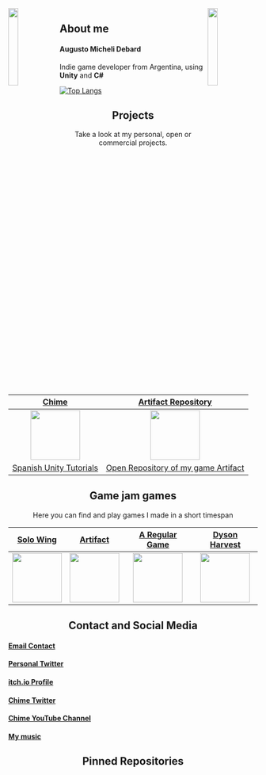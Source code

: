 <img align='left' src='leftImage' width='20%'>  
<img align='right' src='rightImage' width='20%'>

## About me

#### Augusto Micheli Debard
Indie game developer from Argentina, using **Unity** and **C#**

[![Top Langs](https://github-readme-stats.vercel.app/api/top-langs/?username=svartskogen&layout=compact)](https://github.com/anuraghazra/github-readme-stats)

<h2 align="center">Projects</h2>
<p align="center">Take a look at my personal, open or commercial projects.</p>

| <a href="link" target="_blank">**Chime**</a> | <a href="link2" target="_blank">**Artifact Repository**</a> |
| :---: | :---: | 
| <img align='center' src='chimePath' height='100px'> | <img align='center' src='ArtifactImgPath' height='100px'> |
| <a href="link" target="_blank">Spanish Unity Tutorials</a> | <a href="link2" target="_blank">Open Repository of my game Artifact</a> |


<h2 align="center">Game jam games</h2>
<p align="center">Here you can find and play games I made in a short timespan</p>

| <a href="link" target="_blank">**Solo Wing**</a> | <a href="link2" target="_blank">**Artifact**</a> | <a href="link3" target="_blank">**A Regular Game**</a> | <a href="link3" target="_blank">**Dyson Harvest**</a> |
| :---: | :---: | :---: | :---: |
| <img align='center' src='solowingImgPath' height='100px'> | <img align='center' src='ArtifactImgPath' height='100px'> | <img align='center' src='ARegularGamePath' height='100px'>  | <img align='center' src='DysonHarvestImgPath' height='100px'> |

<h2 align="center">Contact and Social Media</h2>

#### [Email Contact](mailto:amichelidebard@gmail.com)

#### [Personal Twitter](https://twitter.com/Svartskogen)

#### [itch.io Profile](https://svartskogen.itch.io/)

#### [Chime Twitter](https://twitter.com/Chimedev)

#### [Chime YouTube Channel](https://www.youtube.com/c/ChimeDev)

#### [My music](https://soundcloud.com/svartskogenmusic)


<h2 align="center">Pinned Repositories</h2>


<!--Data<!--

<!--
**Svartskogen/Svartskogen** is a ✨ _special_ ✨ repository because its `README.md` (this file) appears on your GitHub profile.

Here are some ideas to get you started:

- 🔭 I’m currently working on ...
- 🌱 I’m currently learning ...
- 👯 I’m looking to collaborate on ...
- 🤔 I’m looking for help with ...
- 💬 Ask me about ...
- 📫 How to reach me: ...
- 😄 Pronouns: ...
- ⚡ Fun fact: ...
-->
